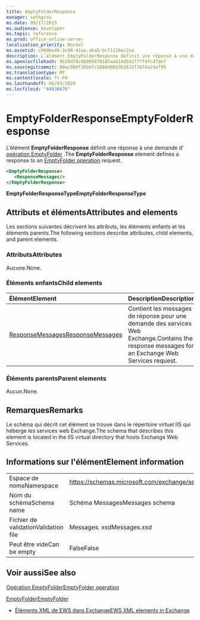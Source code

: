 ```yaml
---
title: EmptyFolderResponse
manager: sethgros
ms.date: 09/17/2015
ms.audience: Developer
ms.topic: reference
ms.prod: office-online-server
localization_priority: Normal
ms.assetid: c900be49-3c90-41aa-aba5-bcf1116ec2aa
description: L’élément EmptyFolderResponse définit une réponse à une demande d’opération EmptyFolder.
ms.openlocfilehash: 9b20df8c0b095870185aab14dbd1f7ff4fc47def
ms.sourcegitcommit: 88ec988f2bb67c1866d06b361615f3674a24e795
ms.translationtype: MT
ms.contentlocale: fr-FR
ms.lasthandoff: 06/03/2020
ms.locfileid: "44530676"
---
```

# <a name="emptyfolderresponse"></a><span data-ttu-id="411e0-103">EmptyFolderResponse</span><span class="sxs-lookup"><span data-stu-id="411e0-103">EmptyFolderResponse</span></span>

<span data-ttu-id="411e0-104">L’élément **EmptyFolderResponse** définit une réponse à une demande d' [opération EmptyFolder](emptyfolder-operation.md) .</span><span class="sxs-lookup"><span data-stu-id="411e0-104">The **EmptyFolderResponse** element defines a response to an [EmptyFolder operation](emptyfolder-operation.md) request.</span></span> 
  
```XML
<EmptyFolderResponse>
   <ResponseMessages/>
</EmptyFolderResponse>
```

 <span data-ttu-id="411e0-105">**EmptyFolderResponseType**</span><span class="sxs-lookup"><span data-stu-id="411e0-105">**EmptyFolderResponseType**</span></span>
## <a name="attributes-and-elements"></a><span data-ttu-id="411e0-106">Attributs et éléments</span><span class="sxs-lookup"><span data-stu-id="411e0-106">Attributes and elements</span></span>

<span data-ttu-id="411e0-107">Les sections suivantes décrivent les attributs, les éléments enfants et les éléments parents.</span><span class="sxs-lookup"><span data-stu-id="411e0-107">The following sections describe attributes, child elements, and parent elements.</span></span>
  
### <a name="attributes"></a><span data-ttu-id="411e0-108">Attributs</span><span class="sxs-lookup"><span data-stu-id="411e0-108">Attributes</span></span>

<span data-ttu-id="411e0-109">Aucune.</span><span class="sxs-lookup"><span data-stu-id="411e0-109">None.</span></span>
  
### <a name="child-elements"></a><span data-ttu-id="411e0-110">Éléments enfants</span><span class="sxs-lookup"><span data-stu-id="411e0-110">Child elements</span></span>

|<span data-ttu-id="411e0-111">**Élément**</span><span class="sxs-lookup"><span data-stu-id="411e0-111">**Element**</span></span>|<span data-ttu-id="411e0-112">**Description**</span><span class="sxs-lookup"><span data-stu-id="411e0-112">**Description**</span></span>|
|:-----|:-----|
|[<span data-ttu-id="411e0-113">ResponseMessages</span><span class="sxs-lookup"><span data-stu-id="411e0-113">ResponseMessages</span></span>](responsemessages.md) <br/> |<span data-ttu-id="411e0-114">Contient les messages de réponse pour une demande des services Web Exchange.</span><span class="sxs-lookup"><span data-stu-id="411e0-114">Contains the response messages for an Exchange Web Services request.</span></span>  <br/> |
   
### <a name="parent-elements"></a><span data-ttu-id="411e0-115">Éléments parents</span><span class="sxs-lookup"><span data-stu-id="411e0-115">Parent elements</span></span>

<span data-ttu-id="411e0-116">Aucun.</span><span class="sxs-lookup"><span data-stu-id="411e0-116">None.</span></span>
  
## <a name="remarks"></a><span data-ttu-id="411e0-117">Remarques</span><span class="sxs-lookup"><span data-stu-id="411e0-117">Remarks</span></span>

<span data-ttu-id="411e0-118">Le schéma qui décrit cet élément se trouve dans le répertoire virtuel IIS qui héberge les services web Exchange.</span><span class="sxs-lookup"><span data-stu-id="411e0-118">The schema that describes this element is located in the IIS virtual directory that hosts Exchange Web Services.</span></span>
  
## <a name="element-information"></a><span data-ttu-id="411e0-119">Informations sur l'élément</span><span class="sxs-lookup"><span data-stu-id="411e0-119">Element information</span></span>

|||
|:-----|:-----|
|<span data-ttu-id="411e0-120">Espace de noms</span><span class="sxs-lookup"><span data-stu-id="411e0-120">Namespace</span></span>  <br/> |https://schemas.microsoft.com/exchange/services/2006/messages  <br/> |
|<span data-ttu-id="411e0-121">Nom du schéma</span><span class="sxs-lookup"><span data-stu-id="411e0-121">Schema name</span></span>  <br/> |<span data-ttu-id="411e0-122">Schéma Messages</span><span class="sxs-lookup"><span data-stu-id="411e0-122">Messages schema</span></span>  <br/> |
|<span data-ttu-id="411e0-123">Fichier de validation</span><span class="sxs-lookup"><span data-stu-id="411e0-123">Validation file</span></span>  <br/> |<span data-ttu-id="411e0-124">Messages. xsd</span><span class="sxs-lookup"><span data-stu-id="411e0-124">Messages.xsd</span></span>  <br/> |
|<span data-ttu-id="411e0-125">Peut être vide</span><span class="sxs-lookup"><span data-stu-id="411e0-125">Can be empty</span></span>  <br/> |<span data-ttu-id="411e0-126">False</span><span class="sxs-lookup"><span data-stu-id="411e0-126">False</span></span>  <br/> |
   
## <a name="see-also"></a><span data-ttu-id="411e0-127">Voir aussi</span><span class="sxs-lookup"><span data-stu-id="411e0-127">See also</span></span>



[<span data-ttu-id="411e0-128">Opération EmptyFolder</span><span class="sxs-lookup"><span data-stu-id="411e0-128">EmptyFolder operation</span></span>](emptyfolder-operation.md)
  
[<span data-ttu-id="411e0-129">EmptyFolder</span><span class="sxs-lookup"><span data-stu-id="411e0-129">EmptyFolder</span></span>](emptyfolder.md)


- [<span data-ttu-id="411e0-130">Éléments XML de EWS dans Exchange</span><span class="sxs-lookup"><span data-stu-id="411e0-130">EWS XML elements in Exchange</span></span>](ews-xml-elements-in-exchange.md)

